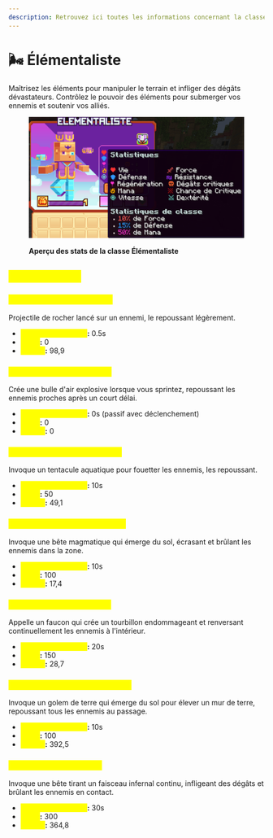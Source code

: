 ```yaml
---
description: Retrouvez ici toutes les informations concernant la classe Élémentaliste
---
```


# 🌬️ Élémentaliste

Maîtrisez les éléments pour manipuler le terrain et infliger des dégâts dévastateurs. Contrôlez le pouvoir des éléments pour submerger vos ennemis et soutenir vos alliés.

<figure><img src="../../.gitbook/assets/Les_Classes/Elementaliste.png" alt=""><figcaption><p><strong>Aperçu des stats de la classe Élémentaliste</strong></p></figcaption></figure>

## <mark style="color:yellow;">Compétences</mark>&#x20;

### <mark style="color:yellow;">**Niveau 1 : Lancer de Terre**</mark>

Projectile de rocher lancé sur un ennemi, le repoussant légèrement.

* <mark style="color:yellow;">**Temps de recharge**</mark>**:** 0.5s
* <mark style="color:yellow;">**Mana**</mark>**:** 0
* <mark style="color:yellow;">**Dégâts**</mark>**:** 98,9

### <mark style="color:yellow;">**Niveau 5 : Explosion d'Air**</mark>

Crée une bulle d'air explosive lorsque vous sprintez, repoussant les ennemis proches après un court délai.

* <mark style="color:yellow;">**Temps de recharge**</mark>**:** 0s (passif avec déclenchement)
* <mark style="color:yellow;">**Mana**</mark>**:** 0
* <mark style="color:yellow;">**Dégâts**</mark>**:** 0

### <mark style="color:yellow;">**Niveau 10 : Fouet Aquatique**</mark>

Invoque un tentacule aquatique pour fouetter les ennemis, les repoussant.

* <mark style="color:yellow;">**Temps de recharge**</mark>**:** 10s
* <mark style="color:yellow;">**Mana**</mark>**:** 50
* <mark style="color:yellow;">**Dégâts**</mark>**:** 49,1

### <mark style="color:yellow;">**Niveau 15 : Bête Magmatique**</mark>

Invoque une bête magmatique qui émerge du sol, écrasant et brûlant les ennemis dans la zone.

* <mark style="color:yellow;">**Temps de recharge**</mark>**:** 10s
* <mark style="color:yellow;">**Mana**</mark>**:** 100
* <mark style="color:yellow;">**Dégâts**</mark>**:** 17,4

### <mark style="color:yellow;">**Niveau 20 : Vent Extrême**</mark>

Appelle un faucon qui crée un tourbillon endommageant et renversant continuellement les ennemis à l'intérieur.

* <mark style="color:yellow;">**Temps de recharge**</mark>**:** 20s
* <mark style="color:yellow;">**Mana**</mark>**:** 150
* <mark style="color:yellow;">**Dégâts**</mark>**:** 28,7

### <mark style="color:yellow;">**Niveau 30 : Barricade de Terre**</mark>

Invoque un golem de terre qui émerge du sol pour élever un mur de terre, repoussant tous les ennemis au passage.

* <mark style="color:yellow;">**Temps de recharge**</mark>**:** 10s
* <mark style="color:yellow;">**Mana**</mark>**:** 100
* <mark style="color:yellow;">**Dégâts**</mark>**:** 392,5

### <mark style="color:yellow;">**Niveau 40 : Surchauffe**</mark>

Invoque une bête tirant un faisceau infernal continu, infligeant des dégâts et brûlant les ennemis en contact.

* <mark style="color:yellow;">**Temps de recharge**</mark>**:** 30s
* <mark style="color:yellow;">**Mana**</mark>**:** 300
* <mark style="color:yellow;">**Dégâts**</mark>**:** 364,8
